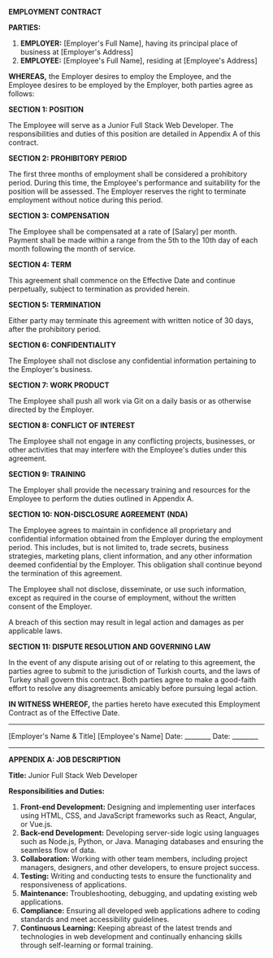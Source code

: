 **EMPLOYMENT CONTRACT**

**PARTIES:**

1. **EMPLOYER:** [Employer's Full Name], having its principal place of business at [Employer's Address]
2. **EMPLOYEE:** [Employee's Full Name], residing at [Employee's Address]

**WHEREAS,** the Employer desires to employ the Employee, and the Employee desires to be employed by the Employer, both parties agree as follows:

**SECTION 1: POSITION**

The Employee will serve as a Junior Full Stack Web Developer. The responsibilities and duties of this position are detailed in Appendix A of this contract.

**SECTION 2: PROHIBITORY PERIOD**

The first three months of employment shall be considered a prohibitory period. During this time, the Employee's performance and suitability for the position will be assessed. The Employer reserves the right to terminate employment without notice during this period.

**SECTION 3: COMPENSATION**

The Employee shall be compensated at a rate of [Salary] per month. Payment shall be made within a range from the 5th to the 10th day of each month following the month of service.

**SECTION 4: TERM**

This agreement shall commence on the Effective Date and continue perpetually, subject to termination as provided herein.

**SECTION 5: TERMINATION**

Either party may terminate this agreement with written notice of 30 days, after the prohibitory period.


**SECTION 6: CONFIDENTIALITY**

The Employee shall not disclose any confidential information pertaining to the Employer's business.

**SECTION 7: WORK PRODUCT**

The Employee shall push all work via Git on a daily basis or as otherwise directed by the Employer.

**SECTION 8: CONFLICT OF INTEREST**

The Employee shall not engage in any conflicting projects, businesses, or other activities that may interfere with the Employee's duties under this agreement.

**SECTION 9: TRAINING**

The Employer shall provide the necessary training and resources for the Employee to perform the duties outlined in Appendix A.

**SECTION 10: NON-DISCLOSURE AGREEMENT (NDA)**

The Employee agrees to maintain in confidence all proprietary and confidential information obtained from the Employer during the employment period. This includes, but is not limited to, trade secrets, business strategies, marketing plans, client information, and any other information deemed confidential by the Employer. This obligation shall continue beyond the termination of this agreement.

The Employee shall not disclose, disseminate, or use such information, except as required in the course of employment, without the written consent of the Employer.

A breach of this section may result in legal action and damages as per applicable laws.

**SECTION 11: DISPUTE RESOLUTION AND GOVERNING LAW**

In the event of any dispute arising out of or relating to this agreement, the parties agree to submit to the jurisdiction of Turkish courts, and the laws of Turkey shall govern this contract. Both parties agree to make a good-faith effort to resolve any disagreements amicably before pursuing legal action.


**IN WITNESS WHEREOF,** the parties hereto have executed this Employment Contract as of the Effective Date.

_________________________         _________________________
[Employer's Name & Title]         [Employee's Name]
Date: ________                    Date: ________

---

**APPENDIX A: JOB DESCRIPTION**

**Title:** Junior Full Stack Web Developer

**Responsibilities and Duties:**

1. **Front-end Development:** Designing and implementing user interfaces using HTML, CSS, and JavaScript frameworks such as React, Angular, or Vue.js.
2. **Back-end Development:** Developing server-side logic using languages such as Node.js, Python, or Java. Managing databases and ensuring the seamless flow of data.
3. **Collaboration:** Working with other team members, including project managers, designers, and other developers, to ensure project success.
4. **Testing:** Writing and conducting tests to ensure the functionality and responsiveness of applications.
5. **Maintenance:** Troubleshooting, debugging, and updating existing web applications.
6. **Compliance:** Ensuring all developed web applications adhere to coding standards and meet accessibility guidelines.
7. **Continuous Learning:** Keeping abreast of the latest trends and technologies in web development and continually enhancing skills through self-learning or formal training.